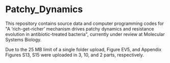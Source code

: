 # Patchy_Dynamics
This repository contains source data and computer programming codes for "A ‘rich-get-richer’ mechanism drives patchy dynamics and resistance evolution in antibiotic-treated bacteria", currently under review at Molecular Systems Biology. 

Due to the 25 MB limit of a single folder upload, Figure EV5, and Appendix Figures S13, S15 were uploaded in 3, 10, and 2 parts, respectively.
